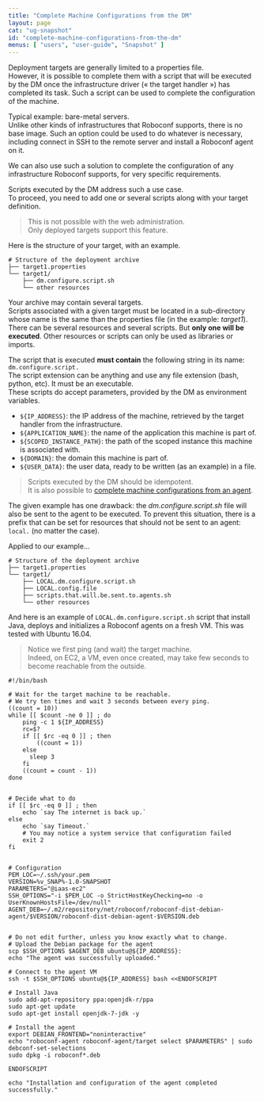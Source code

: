 ```yaml
---
title: "Complete Machine Configurations from the DM"
layout: page
cat: "ug-snapshot"
id: "complete-machine-configurations-from-the-dm"
menus: [ "users", "user-guide", "Snapshot" ]
---
```


Deployment targets are generally limited to a properties file.  
However, it is possible to complete them with a script that will be executed by the DM once the
infrastructure driver (« the target handler ») has completed its task.
Such a script can be used to complete the configuration of the machine.

Typical example: bare-metal servers.  
Unlike other kinds of infrastructures that Roboconf supports, there is no base
image. Such an option could be used to do whatever is necessary, including connect in SSH to
the remote server and install a Roboconf agent on it.

We can also use such a solution to complete the configuration of any infrastructure
Roboconf supports, for very specific requirements.

Scripts executed by the DM address such a use case.  
To proceed, you need to add one or several scripts along with your target definition.

> This is not possible with the web administration.  
> Only deployed targets support this feature.

Here is the structure of your target, with an example.

```properties
# Structure of the deployment archive
├── target1.properties
└── target1/
    ├── dm.configure.script.sh
    └── other resources
```

Your archive may contain several targets.  
Scripts associated with a given target must be located in a sub-directory whose name is
the same than the properties file (in the example: *target1*). There can be several resources
and several scripts. But **only one will be executed**. Other resources or scripts can only be
used as libraries or imports.

The script that is executed **must contain** the following string in its name: `dm.configure.script.`  
The script extension can be anything and use any file extension (bash, python, etc). It must be an executable.  
These scripts do accept parameters, provided by the DM as environment variables.

* `${IP_ADDRESS}`: the IP address of the machine, retrieved by the target handler from the infrastructure.
* `${APPLICATION_NAME}`: the name of the application this machine is part of.
* `${SCOPED_INSTANCE_PATH}`: the path of the scoped instance this machine is associated with.
* `${DOMAIN}`: the domain this machine is part of. 
* `${USER_DATA}`: the user data, ready to be written (as an example) in a file.  

> Scripts executed by the DM should be idempotent.  
> It is also possible to [complete machine configurations from an agent](complete-machine-configurations-from-an-agent.html).

The given example has one drawback: the *dm.configure.script.sh* file will also be sent to the agent to be executed.
To prevent this situation, there is a prefix that can be set for resources that should not be sent to an agent: `local.`
(no matter the case).

Applied to our example...

```properties
# Structure of the deployment archive
├── target1.properties
└── target1/
    ├── LOCAL.dm.configure.script.sh
    ├── LOCAL.config.file
    ├── scripts.that.will.be.sent.to.agents.sh
    └── other resources
```

And here is an example of `LOCAL.dm.configure.script.sh` script that
install Java, deploys and initializes a Roboconf agents on a fresh VM.
This was tested with Ubuntu 16.04.

> Notice we first ping (and wait) the target machine.  
> Indeed, on EC2, a VM, even once created, may take few seconds to become reachable from the outside.

```properties
#!/bin/bash

# Wait for the target machine to be reachable.
# We try ten times and wait 3 seconds between every ping.
((count = 10))
while [[ $count -ne 0 ]] ; do
    ping -c 1 ${IP_ADDRESS}
    rc=$?
    if [[ $rc -eq 0 ]] ; then
        ((count = 1))
    else
      sleep 3
    fi
    ((count = count - 1))
done


# Decide what to do
if [[ $rc -eq 0 ]] ; then
    echo `say The internet is back up.`
else
    echo `say Timeout.`
    # You may notice a system service that configuration failed
    exit 2
fi


# Configuration
PEM_LOC=~/.ssh/your.pem
VERSION=%v_SNAP%-1.0-SNAPSHOT
PARAMETERS="@iaas-ec2"
SSH_OPTIONS="-i $PEM_LOC -o StrictHostKeyChecking=no -o UserKnownHostsFile=/dev/null"
AGENT_DEB=~/.m2/repository/net/roboconf/roboconf-dist-debian-agent/$VERSION/roboconf-dist-debian-agent-$VERSION.deb


# Do not edit further, unless you know exactly what to change.
# Upload the Debian package for the agent
scp $SSH_OPTIONS $AGENT_DEB ubuntu@${IP_ADDRESS}:
echo "The agent was successfully uploaded."

# Connect to the agent VM
ssh -t $SSH_OPTIONS ubuntu@${IP_ADDRESS} bash <<ENDOFSCRIPT

# Install Java
sudo add-apt-repository ppa:openjdk-r/ppa  
sudo apt-get update
sudo apt-get install openjdk-7-jdk -y
	
# Install the agent
export DEBIAN_FRONTEND="noninteractive"
echo "roboconf-agent roboconf-agent/target select $PARAMETERS" | sudo debconf-set-selections
sudo dpkg -i roboconf*.deb

ENDOFSCRIPT

echo "Installation and configuration of the agent completed successfully."
```
